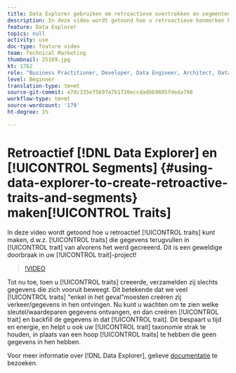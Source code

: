 ```yaml
---
title: Data Explorer gebruiken om retroactieve overtrekken en segmenten te maken
description: In deze video wordt getoond hoe u retroactieve kenmerken kunt maken, dat wil zeggen kenmerken die gegevens terugvullen in de eigenschap van voordat deze werd gemaakt. Dit is een geweldige doorbraak in uw creatie van kenmerken!
feature: Data Explorer
topics: null
activity: use
doc-type: feature video
team: Technical Marketing
thumbnail: 25169.jpg
kt: 1762
role: "Business Practitioner, Developer, Data Engineer, Architect, Data Architect, Administrator, Leader"
level: Beginner
translation-type: tm+mt
source-git-commit: a7dc335e75697a7b1720eccdadbb9605fdeda798
workflow-type: tm+mt
source-wordcount: '179'
ht-degree: 1%

---
```



# Retroactief [!DNL Data Explorer] en [!UICONTROL Segments] {#using-data-explorer-to-create-retroactive-traits-and-segments} maken[!UICONTROL Traits]

In deze video wordt getoond hoe u retroactief [!UICONTROL traits] kunt maken, d.w.z. [!UICONTROL traits] die gegevens terugvullen in [!UICONTROL trait] van alvorens het werd gecreeerd. Dit is een geweldige doorbraak in uw [!UICONTROL trait]-project!

>[!VIDEO](https://video.tv.adobe.com/v/25169/?quality=12)

Tot nu toe, toen u [!UICONTROL traits] creeerde, verzamelden zij slechts gegevens die zich vooruit beweegt. Dit betekende dat we veel [!UICONTROL traits] &quot;enkel in het geval&quot;moesten creëren zij verkeer/gegevens in hen ontvingen. Nu kunt u wachten om te zien welke sleutel/waardeparen gegevens ontvangen, en dan creëren [!UICONTROL trait] en backfill de gegevens in dat [!UICONTROL trait]. Dit bespaart u tijd en energie, en helpt u ook uw [!UICONTROL trait] taxonomie strak te houden, in plaats van een hoop [!UICONTROL traits] te hebben die geen gegevens in hen hebben.

Voor meer informatie over [!DNL Data Explorer], gelieve [documentatie](https://experiencecloud.adobe.com/resources/help/en_US/aam/data-explorer.html) te bezoeken.